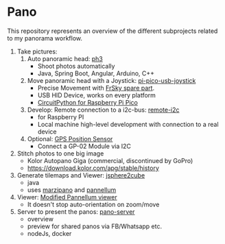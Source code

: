 # Pano

This repository represents an overview of the different subprojects related to my panorama workflow.

1) Take pictures: 
    1) Auto panoramic head: [ph3](https://github.com/zebrajaeger/ph3)
        - Shoot photos automatically
        - Java, Spring Boot, Angular, Arduino, C++
    1) Move panoramic head with a Joystick: [pi-pico-usb-joystick](https://github.com/zebrajaeger/pi-pico-usb-joystick)    
        - Precise Movement with [FrSky spare part](https://www.google.com/search?q=FrSky+Gimbal+M9+Hall+Sensor+Taranis+X9D+Plus).
        - USB HID Device, works on every platform
        - [CircuitPython for Raspberry Pi Pico](https://circuitpython.org/board/raspberry_pi_pico/)
    1) Develop: Remote connection to a i2c-bus: [remote-i2c](https://github.com/zebrajaeger/remote-i2c)
        - for Raspberry PI
        - Local machine high-level development with connection to a real device
    1) Optional: [GPS Position Sensor](https://github.com/zebrajaeger/i2c-gps)
        - Connect a GP-02 Module via I2C
1) Stitch photos to one big image
    - Kolor Autopano Giga (commercial, discontinued by GoPro)
    - <https://download.kolor.com/apg/stable/history>
1) Generate tilemaps and Viewer: [jsphere2cube](https://github.com/zebrajaeger/jsphere2cube)
    - java
    - uses [marzipano](https://www.marzipano.net/) and [pannellum]()
1) Viewer: [Modified Pannellum viewer](https://github.com/zebrajaeger/pannellum-modified)
    - It doesn't stop auto-orientation on zoom/move
1) Server to present the panos: [pano-server](https://github.com/zebrajaeger/pano-server)
    - overview
    - preview for shared panos via FB/Whatsapp etc.
    - nodeJs, docker
